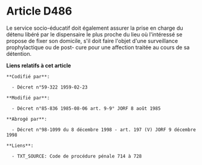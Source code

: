 # Article D486

Le service socio-éducatif doit également assurer la prise en charge du détenu libéré par le dispensaire le plus proche du
lieu où l'intéressé se propose de fixer son domicile, s'il doit faire l'objet d'une surveillance prophylactique ou de post-
cure pour une affection traitée au cours de sa détention.

**Liens relatifs à cet article**

	**Codifié par**:

	  - Décret n°59-322 1959-02-23

	**Modifié par**:

	  - Décret n°85-836 1985-08-06 art. 9-9° JORF 8 août 1985

	**Abrogé par**:

	  - Décret n°98-1099 du 8 décembre 1998 - art. 197 (V) JORF 9 décembre 1998

	**Liens**:

	  - TXT_SOURCE: Code de procédure pénale 714 à 728
